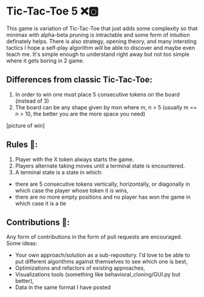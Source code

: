 # Tic-Tac-Toe 5 ❌🅾️
This game is variation of Tic-Tac-Toe that just adds some complexity so that minimax with alpha-beta pruning is intractable and some form of intuition definately helps. There is also strategy, opening theory, and many intersting tactics I hope a self-play algorithm will be able to discover and maybe even teach me. It's simple enough to understand right away but not too simple where it gets boring in 2 game.

## Differences from classic Tic-Tac-Toe:
1. In order to win one must place 5 consecutive tokens on the board (instead of 3)
2. The board can be any shape given by mxn where m, n > 5 (usually m == n > 10, the better you are the more space you need)

[picture of win]

## Rules 📄:
1. Player with the X token always starts the game.
2. Players alternate taking moves until a terminal state is encountered.
3. A terminal state is a state in which:
- there are 5 consecutive tokens vertically, horizontally, or diagonally in which case the player whose token it is wins,
- there are no more empty positions and no player has won the game in which case it is a tie

## Contributions 👥: 
Any form of contributions in the form of pull requests are encouraged. Some ideas:
- Your own approach/solution as a sub-repository. I'd love to be able to put different algorithms against themselves to see which one is best,
- Optimizations and refactors of existing approaches,
- Visualizations tools (something like behavioral_cloning/GUI.py but better), 
- Data in the same format I have posted
